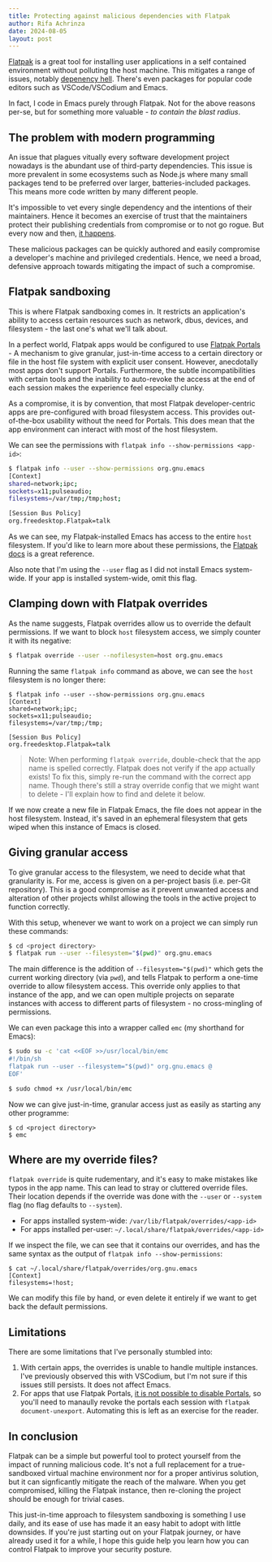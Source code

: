 ```yaml
---
title: Protecting against malicious dependencies with Flatpak
author: Rifa Achrinza
date: 2024-08-05
layout: post
---
```


[Flatpak](https://flatpak.org/) is a great tool for installing user applications in a self contained environment without polluting the host machine. This mitigates a range of issues, notably [depenency hell](https://en.wikipedia.org/wiki/Dependency_hell). There's even  packages for popular code editors such as VSCode/VSCodium and Emacs.

In fact, I code in Emacs purely through Flatpak. Not for the above reasons per-se, but for something more valuable - _to contain the blast radius_.

## The problem with modern programming

An issue that plagues vitually every software development project nowadays is the abundant use of third-party dependencies. This issue is more prevalent in some ecosystems such as Node.js where many small packages tend to be preferred over larger, batteries-included packages. This means more code written by many different people.

It's impossible to vet every single dependency and the intentions of their maintainers. Hence it becomes an exercise of trust that the maintainers protect their publishing credentials from compromise or to not go rogue. But every now and then, [it happens](https://www.bleepingcomputer.com/news/security/big-sabotage-famous-npm-package-deletes-files-to-protest-ukraine-war/).

These malicious packages can be quickly authored and easily compromise a developer's machine and privileged credentials. Hence, we need a broad, defensive approach towards mitigating the impact of such a compromise.

## Flatpak sandboxing

This is where Flatpak sandboxing comes in. It restricts an application's ability to access certain resources such as network, dbus, devices, and filesystem - the last one's what we'll talk about.

In a perfect world, Flatpak apps would be configured to use [Flatpak Portals](https://docs.flatpak.org/en/latest/portal-api-reference.html) - A mechanism to give granular, just-in-time access to a certain directory or file in the host file system with explicit user consent. However, anecdotally most apps don't support Portals. Furthermore, the subtle incompatibilities with certain tools and the inability to auto-revoke the access at the end of each session makes the experience feel especially clunky.

As a compromise, it is by convention, that most Flatpak developer-centric apps are pre-configured with broad filesystem access. This provides out-of-the-box usability without the need for Portals. This does mean that the app environment can interact with  most of the host filesystem.

We can see the permissions with `flatpak info --show-permissions <app-id>`:

```sh
$ flatpak info --user --show-permissions org.gnu.emacs
[Context]
shared=network;ipc;
sockets=x11;pulseaudio;
filesystems=/var/tmp;/tmp;host;

[Session Bus Policy]
org.freedesktop.Flatpak=talk
```

As we can see, my Flatpak-installed Emacs has access to the entire `host` filesystem. If you'd like to learn more about these permissions, the [Flatpak docs](https://docs.flatpak.org/en/latest/sandbox-permissions.html#filesystem-access) is a great reference.

Also note that I'm using the `--user` flag as I did not install Emacs system-wide. If your app is installed system-wide, omit this flag.

## Clamping down with Flatpak overrides

As the name suggests, Flatpak overrides allow us to override the default permissions. If we want to block `host` filesystem access, we simply counter it with its negative:

```sh
$ flatpak override --user --nofilesystem=host org.gnu.emacs
```

Running the same `flatpak info` command as above, we can see the `host` filesystem is no longer there:

```
$ flatpak info --user --show-permissions org.gnu.emacs
[Context]
shared=network;ipc;
sockets=x11;pulseaudio;
filesystems=/var/tmp;/tmp;

[Session Bus Policy]
org.freedesktop.Flatpak=talk
```

> Note: When performing `flatpak override`, double-check that the app name is spelled correctly. Flatpak does not verify if the app actually exists! To fix this, simply re-run the command with the correct app name. Though there's still a stray override config that we might want to delete - I'll explain how to find and delete it below.

If we now create a new file in Flatpak Emacs, the file does not appear in the host filesystem. Instead, it's saved in an ephemeral filesystem that gets wiped when this instance of Emacs is closed.

## Giving granular access

To give granular access to the filesystem, we need to decide what that granularity is. For me, access is given on a per-project basis (i.e. per-Git repository). This is a good compromise as it prevent unwanted access and alteration of other projects whilst allowing the tools in the active project to function correctly.

With this setup, whenever we want to work on a project we can simply run these commands:

```sh
$ cd <project directory>
$ flatpak run --user --filesystem="$(pwd)" org.gnu.emacs
```

The main difference is the addition of `--filesystem="$(pwd)"` which gets the current working directory (via `pwd`), and tells Flatpak to perform a one-time override to allow filesystem access. This override only applies to that instance of the app, and we can open multiple projects on separate instances with access to different parts of filesystem - no cross-mingling of permissions.

We can even package this into a wrapper called `emc` (my shorthand for Emacs):

```sh
$ sudo su -c 'cat <<EOF >>/usr/local/bin/emc
#!/bin/sh
flatpak run --user --filesystem="$(pwd)" org.gnu.emacs @
EOF'

$ sudo chmod +x /usr/local/bin/emc
```

Now we can give just-in-time, granular access just as easily as starting any other programme:

```shpp
$ cd <project directory>
$ emc
```

## Where are my override files?

`flatpak override` is quite rudementary, and it's easy to make mistakes like typos in the app name. This can lead to stray or cluttered override files. Their location depends if the override was done with the `--user` or `--system` flag (no flag defaults to `--system`).

- For apps installed system-wide: `/var/lib/flatpak/overrides/<app-id>`
- For apps installed per-user: `~/.local/share/flatpak/overrides/<app-id>`

If we inspect the file, we can see that it contains our overrides, and has the same syntax as the output of `flatpak info --show-permissions`:

```
$ cat ~/.local/share/flatpak/overrides/org.gnu.emacs
[Context]
filesystems=!host;
```

We can modify this file by hand, or even delete it entirely if we want to get back the default permissions.

## Limitations

There are some limitations that I've personally stumbled into:

1. With certain apps, the overrides is unable to handle multiple instances. I've previously observed this with VSCodium, but I'm not sure if this issues still persists. It does not affect Emacs.
2. For apps that use Flatpak Portals, [it is not possible to disable Portals](https://github.com/flatpak/flatpak/issues/3977), so you'll need to manaully revoke the portals each session with `flatpak document-unexport`. Automating this is left as an exercise for the reader.

## In conclusion

Flatpak can be a simple but powerful tool to protect yourself from the impact of running malicious code. It's not a full replacement for a true-sandboxed virtual machine environment nor for a proper antivirus solution, but it can signficantly mitigate the reach of the malware. When you get compromised, killing the Flatpak instance, then re-cloning the project should be enough for trivial cases.

This just-in-time approach to filesystem sandboxing is something I use daily, and its ease of use has made it an easy habit to adopt with little downsides. If you're just starting out on your Flatpak journey, or have already used it for a while, I hope this guide help you learn how you can control Flatpak to improve your security posture.
